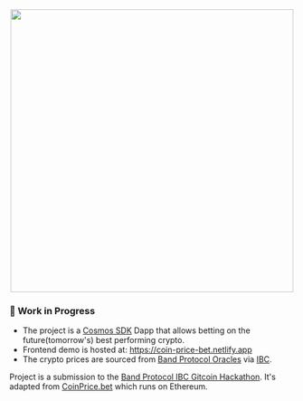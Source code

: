 <div align="center">
    <img src="https://i.imgur.com/dF8iHQm.png" width="500" />
</div>

### 🚧 Work in Progress

- The project is a [Cosmos SDK](https://cosmos.network/sdk) Dapp that allows betting on the future(tomorrow's) best performing crypto.
- Frontend demo is hosted at: https://coin-price-bet.netlify.app
- The crypto prices are sourced from [Band Protocol Oracles](https://bandprotocol.com) via [IBC](https://cosmos.network/ibc).

Project is a submission to the [Band Protocol IBC Gitcoin Hackathon](https://gitcoin.co/issue/bandprotocol/cross-chain-hackthon/3/4229).
It's adapted from [CoinPrice.bet](https://coinprice.bet) which runs on Ethereum.
